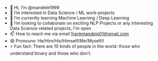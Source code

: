 - 👋 Hi, I’m @mandele1999
- 👀 I’m interested in Data Science / ML work-projects
- 🌱 I’m currently learning Machine Learning / Deep Learning
- 💞️ I’m looking to collaborate on exciting NLP Projects or any interesting Data Science-related projects, I'm open
- 📫 How to reach me via email frankmandele01@gmail.com
- 😄 Pronouns: He/Him/His/Himself/Me/Myself/I
- ⚡ Fun fact: There are 10 kinds of people in the world: those who understand binary and those who don’t.

<!---
mandele1999/mandele1999 is a ✨ special ✨ repository because its `README.md` (this file) appears on your GitHub profile.
You can click the Preview link to take a look at your changes.
--->
